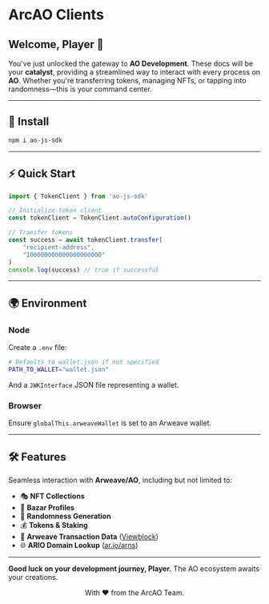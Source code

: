 # ArcAO Clients  

## Welcome, Player 👾  

You've just unlocked the gateway to **AO Development**. These docs will be your **catalyst**, providing a streamlined way to interact with every process on **AO**. Whether you're transferring tokens, managing NFTs, or tapping into randomness—this is your command center.  

---

## 🚀 Install  

```sh
npm i ao-js-sdk
```

---

## ⚡ Quick Start  

```ts
import { TokenClient } from 'ao-js-sdk'

// Initialize token client
const tokenClient = TokenClient.autoConfiguration()

// Transfer tokens
const success = await tokenClient.transfer(
    "recipient-address",
    "100000000000000000000"
)
console.log(success) // true if successful
```

---

## 🌍 Environment  

### **Node**  
Create a `.env` file:  

```bash
# Defaults to wallet.json if not specified
PATH_TO_WALLET="wallet.json" 
```

And a `JWKInterface` JSON file representing a wallet.  

### **Browser**  
Ensure `globalThis.arweaveWallet` is set to an Arweave wallet.  

---

## 🛠 Features  

Seamless interaction with **Arweave/AO**, including but not limited to:  

- 🎭 **NFT Collections**  
- 🏪 **Bazar Profiles**  
- 🎲 **Randomness Generation**  
- 💰 **Tokens & Staking**  
- 📜 **Arweave Transaction Data** ([Viewblock](https://viewblock.io/arweave))  
- 🌐 **ARIO Domain Lookup** ([ar.io/arns](https://ar.io/arns))  

---

**Good luck on your development journey, Player.** The AO ecosystem awaits your creations.  

<p align="center">  
  With ❤️ from the ArcAO Team.  
</p>
